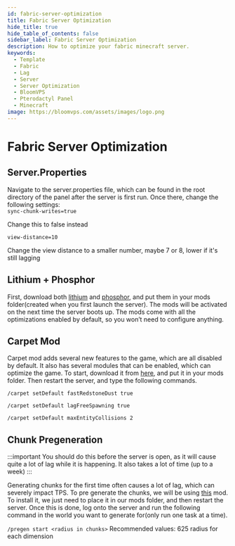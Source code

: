 ```yaml
---
id: fabric-server-optimization
title: Fabric Server Optimization
hide_title: true
hide_table_of_contents: false
sidebar_label: Fabric Server Optimization
description: How to optimize your fabric minecraft server. 
keywords:
  - Template
  - Fabric
  - Lag
  - Server
  - Server Optimization
  - BloomVPS
  - Pterodactyl Panel
  - Minecraft
image: https://bloomvps.com/assets/images/logo.png
---
```

# Fabric Server Optimization

## Server.Properties

Navigate to the server.properties file, which can be found in the root directory of the panel after the server is first run. Once there, change the following settings:  
`sync-chunk-writes=true`

Change this to false instead

`view-distance=10`

Change the view distance to a smaller number, maybe 7 or 8, lower if it's still lagging

## Lithium + Phosphor

First, download both [lithium](https://www.curseforge.com/minecraft/mc-mods/lithium) and [phosphor](https://www.curseforge.com/minecraft/mc-mods/phosphor), and put them in your mods folder(created when you first launch the server). The mods will be activated on the next time the server boots up. The mods come with all the optimizations enabled by default, so you won’t need to configure anything.

## Carpet Mod

Carpet mod adds several new features to the game, which are all disabled by default. It also has several modules that can be enabled, which can optimize the game. To start, download it from [here](https://www.curseforge.com/minecraft/mc-mods/carpet), and put it in your mods folder. Then restart the server, and type the following commands.

`/carpet setDefault fastRedstoneDust true`

`/carpet setDefault lagFreeSpawning true` 

`/carpet setDefault maxEntityCollisions 2`

## Chunk Pregeneration

:::important
You should do this before the server is open, as it will cause quite a lot of lag while it is happening. It also takes a lot of time (up to a week)
:::

Generating chunks for the first time often causes a lot of lag, which can severely impact TPS. To pre generate the chunks, we will be using [this](https://www.curseforge.com/minecraft/mc-mods/chunk-pregenerator-fabric) mod. To install it, we just need to place it in our mods folder, and then restart the server. Once this is done, log onto the server and run the following command in the world you want to generate for(only run one task at a time).

`/pregen start <radius in chunks>`
Recommended values: 625 radius for each dimension
